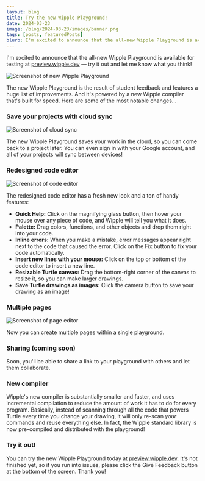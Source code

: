 ```yaml
---
layout: blog
title: Try the new Wipple Playground!
date: 2024-03-23
image: /blog/2024-03-23/images/banner.png
tags: [posts, featuredPosts]
blurb: I'm excited to announce that the all-new Wipple Playground is available for testing at preview.wipple.dev — try it out and let me know what you think! The new Wipple Playground is the result of student feedback and features a huge list of improvements. And it's powered by a new Wipple compiler that's built for speed. Here are some of the most notable changes...
---
```


I'm excited to announce that the all-new Wipple Playground is available for testing at <a target="_blank" href="https://preview.wipple.dev">preview.wipple.dev</a> — try it out and let me know what you think!

![Screenshot of new Wipple Playground](/blog/2024-03-23/images/banner.png)

The new Wipple Playground is the result of student feedback and features a huge list of improvements. And it's powered by a new Wipple compiler that's built for speed. Here are some of the most notable changes...

### Save your projects with cloud sync

![Screenshot of cloud sync](/blog/2024-03-23/images/cloud-sync.png)

The new Wipple Playground saves your work in the cloud, so you can come back to a project later. You can even sign in with your Google account, and all of your projects will sync between devices!

### Redesigned code editor

![Screenshot of code editor](/blog/2024-03-23/images/code-editor.png)

The redesigned code editor has a fresh new look and a ton of handy features:

-   **Quick Help:** Click on the magnifying glass button, then hover your mouse over any piece of code, and Wipple will tell you what it does.
-   **Palette:** Drag colors, functions, and other objects and drop them right into your code.
-   **Inline errors:** When you make a mistake, error messages appear right next to the code that caused the error. Click on the Fix button to fix your code automatically.
-   **Insert new lines with your mouse:** Click on the top or bottom of the code editor to insert a new line.
-   **Resizable Turtle canvas:** Drag the bottom-right corner of the canvas to resize it, so you can make larger drawings.
-   **Save Turtle drawings as images:** Click the camera button to save your drawing as an image!

### Multiple pages

![Screenshot of page editor](/blog/2024-03-23/images/multiple-pages.png)

Now you can create multiple pages within a single playground.

### Sharing (coming soon)

Soon, you'll be able to share a link to your playground with others and let them collaborate.

### New compiler

Wipple's new compiler is substantially smaller and faster, and uses incremental compilation to reduce the amount of work it has to do for every program. Basically, instead of scanning through all the code that powers Turtle every time you change your drawing, it will only re-scan _your_ commands and reuse everything else. In fact, the Wipple standard library is now pre-compiled and distributed with the playground!

### Try it out!

You can try the new Wipple Playground today at <a target="_blank" href="https://preview.wipple.dev">preview.wipple.dev</a>. It's not finished yet, so if you run into issues, please click the Give Feedback button at the bottom of the screen. Thank you!
